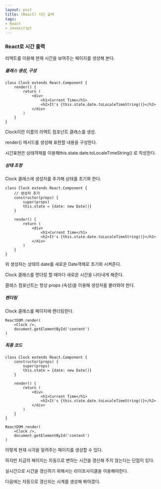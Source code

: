 ```yaml
---
layout: post
title: (React) 시간 출력
tags:
- React
- Javascript
---
```


### React로 시간 출력

리액트를 이용해 현재 시간을 보여주는 페이지를 생성해 본다.



##### 클래스 생성, 구성

```
class Clock extends React.Component {
    render() {
        return (
            <div>
                <h1>Current Time</h1>
                <h2>It's {this.state.date.toLocaleTimeString()}</h2>
            </div>
        )
    }
}
```

Clock이란 이름의 리액트 컴포넌트 클래스를 생성.

render() 메서드를 생성해 표현할 내용을 구성한다.

시간표현은 상태객체를 이용해this.state.date.toLocaleTimeString() 로 작성한다.



##### 상태 조정

Clock 클래스에 생성자를 추가해 상태를 초기화 한다.

```
class Clock extends React.Component {
	// 생성자 추가
    constructor(props) {
        super(props)
        this.state = {date: new Date()}
    }

    render() {
        return (
            <div>
                <h1>Current Time</h1>
                <h2>It's {this.state.date.toLocaleTimeString()}</h2>
            </div>
        )
    }
}
```

위 생성자는 상태의 date를 새로운 Date객체로 초기화 시켜준다.

Clock 클래스를 렌더링 할 때마다 새로운 시간을 나타내게 해준다.

클래스 컴포넌트는 항상 props (속성)을 이용해 생성자를 불러와야 한다.



##### 렌더링

Clock 클래스를 페이지에 렌더링한다.

```
ReactDOM.render(
	<Clock />,
	document.getElementById('content')
)
```



##### 최종 코드

```
class Clock extends React.Component {
    constructor(props) {
        super(props)
        this.state = {date: new Date()}
    }

    render() {
        return (
            <div>
                <h1>Current Time</h1>
                <h2>It's {this.state.date.toLocaleTimeString()}</h2>
            </div>
        )
    }
}

ReactDOM.render(
    <Clock />,
    document.getElementById('content')
)
```



이렇게 현재 시각을 알려주는 페이지를 생성할 수 있다.

하지만 지금의 페이지는 자동으로 변하는 시간을 갱신해 주지 않는다는 단점이 있다.

실시간으로 시간을 갱신하기 위해서는 라이프사이클을 이용해야한다. 

다음에는 자동으로 갱신되는 시계를 생성해 봐야겠다.
